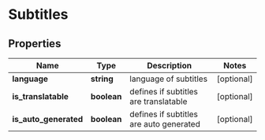 # Subtitles

## Properties

| Name | Type | Description | Notes |
|------------ | ------------- | ------------- | -------------|
**language** | **string** | language of subtitles |[optional]|
**is_translatable** | **boolean** | defines if subtitles are translatable |[optional]|
**is_auto_generated** | **boolean** | defines if subtitles are auto generated |[optional]|